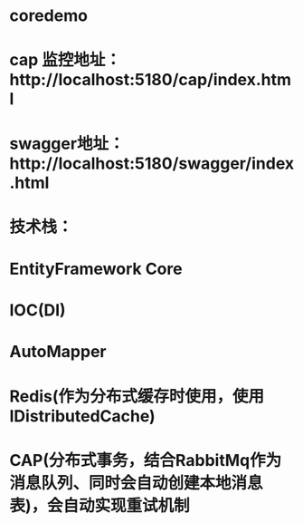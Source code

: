 # coredemo
# cap 监控地址：http://localhost:5180/cap/index.html
# swagger地址：http://localhost:5180/swagger/index.html 
# 技术栈：
# EntityFramework Core
# IOC(DI)
# AutoMapper
# Redis(作为分布式缓存时使用，使用IDistributedCache)
# CAP(分布式事务，结合RabbitMq作为消息队列、同时会自动创建本地消息表)，会自动实现重试机制